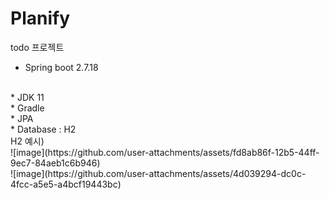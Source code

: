 # Planify
todo 프로젝트

* Spring boot 2.7.18
<br>
* JDK 11
<br>
* Gradle
<br>
* JPA
<br>
* Database : H2
<br>
H2 예시)
<br>![image](https://github.com/user-attachments/assets/fd8ab86f-12b5-44ff-9ec7-84aeb1c6b946)
<br>![image](https://github.com/user-attachments/assets/4d039294-dc0c-4fcc-a5e5-a4bcf19443bc)
